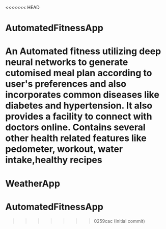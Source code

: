 <<<<<<< HEAD
# AutomatedFitnessApp
An Automated fitness utilizing deep neural networks to generate cutomised meal plan according to user's preferences and also incorporates common diseases like diabetes and hypertension. It also provides a facility to connect with doctors online. Contains several other health related features like pedometer, workout, water intake,healthy recipes 
=======
# WeatherApp
# AutomatedFitnessApp
>>>>>>> 0259cac (Initial commit)
